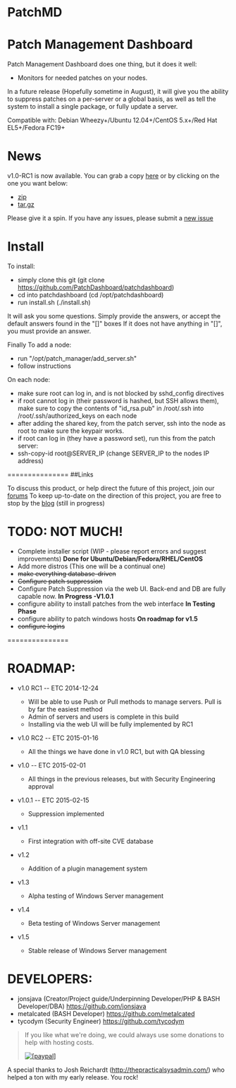 PatchMD
==============

Patch Management Dashboard
===============
Patch Management Dashboard does one thing, but it does it well:
* Monitors for needed patches on your nodes.

In a future release (Hopefully sometime in August), it will give you the ability to suppress patches on
a per-server or a global basis, as well as tell the system to install a single package, or fully update a
server.

Compatible with: Debian Wheezy+/Ubuntu 12.04+/CentOS 5.x+/Red Hat EL5+/Fedora FC19+

News
===============

v1.0-RC1 is now available.  You can grab a copy [here](https://github.com/PatchDashboard/patchdashboard/releases/tag/v1.0-RC1) or by clicking on the one you want below:

* [zip](https://github.com/PatchDashboard/patchdashboard/archive/v1.0-RC1.zip)
* [tar.gz](https://github.com/PatchDashboard/patchdashboard/archive/v1.0-RC1.tar.gz)

Please give it a spin. If you have any issues, please submit a [new issue](https://github.com/PatchDashboard/patchdashboard/issues/new)


Install
===============

To install:

* simply clone this git (git clone https://github.com/PatchDashboard/patchdashboard)
* cd into patchdashboard (cd /opt/patchdashboard)
* run install.sh (./install.sh)

It will ask you some questions. Simply provide the answers, or accept the default answers found in the "[]" boxes
If it does not have anything in "[]", you must provide an answer.

Finally To add a node:
* run "/opt/patch_manager/add_server.sh"
 * follow instructions

On each node:

* make sure root can log in, and is not blocked by sshd_config directives
* if root cannot log in (their password is hashed, but SSH allows them), make sure to copy the contents of "id_rsa.pub" in /root/.ssh into /root/.ssh/authorized_keys on each node
 * after adding the shared key, from the patch server, ssh into the node as root to make sure the keypair works.
* if root can log in (they have a password set), run this from the patch server:
 * ssh-copy-id root@SERVER_IP (change SERVER_IP to the nodes IP address)


===============
##Links

To discuss this product, or help direct the future of this project, join our [forums](http://community.patchdashboard.com)
To keep up-to-date on the direction of this project, you are free to stop by the [blog](http://patchdashboard.com) (still in progress)


TODO: NOT MUCH!
===============

* Complete installer script (WIP - please report errors and suggest improvements) **Done for Ubuntu/Debian/Fedora/RHEL/CentOS**
* Add more distros (This one will be a continual one)
* ~~make everything database-driven~~
* ~~Configure patch suppression~~
* Configure Patch Suppression via the web UI. Back-end and DB are fully capable now. **In Progress -V1.0.1**
* configure ability to install patches from the web interface **In Testing Phase**
* configure ability to patch windows hosts **On roadmap for v1.5**
* ~~configure logins~~

===============

ROADMAP:
===============
* v1.0 RC1 -- ETC 2014-12-24
  * Will be able to use Push or Pull methods to manage servers.  Pull is by far the easiest method
  * Admin of servers and users is complete in this build
  * Installing via the web UI will be fully implemented by RC1

* v1.0 RC2 -- ETC 2015-01-16
  * All the things we have done in v1.0 RC1, but with QA blessing

* v1.0 -- ETC 2015-02-01
  * All things in the previous releases, but with Security Engineering approval

* v1.0.1 -- ETC 2015-02-15
  * Suppression implemented

* v1.1
  * First integration with off-site CVE database

* v1.2
  * Addition of a plugin management system

* v1.3
  * Alpha testing of Windows Server management

* v1.4
  * Beta testing of Windows Server management

* v1.5
  * Stable release of Windows Server management

DEVELOPERS:
===============
* jonsjava (Creator/Project guide/Underpinning Developer/PHP & BASH Developer/DBA) https://github.com/jonsjava
* metalcated (BASH Developer) https://github.com/metalcated
* tycodym (Security Engineer) https://github.com/tycodym

>If you like what we're doing, we could always use some donations to help with hosting costs.
>
> <a href="https://www.paypal.com/cgi-bin/webscr?cmd=_donations&business=KFELDM6WDEHLA&lc=US&item_name=PatchDashboard&item_number=GitHub%20PMDB&currency_code=USD&bn=PP%2dDonationsBF%3abtn_donate_LG%2egif%3aNonHosted"><img src="https://www.paypalobjects.com/en_US/i/btn/btn_donate_SM.gif" alt="[paypal]" /> </a>


A special thanks to Josh Reichardt (http://thepracticalsysadmin.com/) who helped a ton with my early release. You rock!
